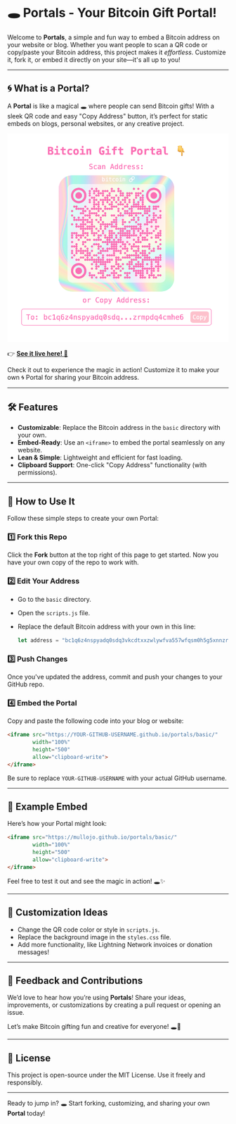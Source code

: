# 🕳 Portals - Your Bitcoin Gift Portal!

Welcome to **Portals**, a simple and fun way to embed a Bitcoin address on your website or blog. Whether you want people to scan a QR code or copy/paste your Bitcoin address, this project makes it *effortless*. Customize it, fork it, or embed it directly on your site—it's all up to you!

---

## 🌀 What is a Portal?

A **Portal** is like a magical 🕳 where people can send Bitcoin gifts! With a sleek QR code and easy "Copy Address" button, it’s perfect for static embeds on blogs, personal websites, or any creative project.

<p align="center">
  <img src="basic/basic_static_portal.png" alt="Portal Example" style="max-width: 100%; width: 800px;">
</p>

👉 **[See it live here! 👀](https://mullojo.github.io/portals/basic/)**

Check it out to experience the magic in action! Customize it to make your own 🌀 Portal for sharing your Bitcoin address.


---

## 🛠 Features

- **Customizable**: Replace the Bitcoin address in the `basic` directory with your own.
- **Embed-Ready**: Use an `<iframe>` to embed the portal seamlessly on any website.
- **Lean & Simple**: Lightweight and efficient for fast loading.
- **Clipboard Support**: One-click "Copy Address" functionality (with permissions).

---

## 🎉 How to Use It

Follow these simple steps to create your own Portal:

### 1️⃣ Fork this Repo
Click the **Fork** button at the top right of this page to get started. Now you have your own copy of the repo to work with.

### 2️⃣ Edit Your Address
- Go to the `basic` directory.
- Open the `scripts.js` file.
- Replace the default Bitcoin address with your own in this line:

  ```javascript
  let address = "bc1q6z4nspyadq0sdq3vkcdtxxzwlywfva557wfqsm0h5g5xnnzrmpdq4cmhe6";
  ```

### 3️⃣ Push Changes
Once you've updated the address, commit and push your changes to your GitHub repo.

### 4️⃣ Embed the Portal
Copy and paste the following code into your blog or website:

```html
<iframe src="https://YOUR-GITHUB-USERNAME.github.io/portals/basic/" 
        width="100%" 
        height="500" 
        allow="clipboard-write"> 
</iframe>
```

Be sure to replace `YOUR-GITHUB-USERNAME` with your actual GitHub username.

---

## 🌟 Example Embed

Here’s how your Portal might look:

```html
<iframe src="https://mullojo.github.io/portals/basic/" 
        width="100%" 
        height="500" 
        allow="clipboard-write"> 
</iframe>
```

Feel free to test it out and see the magic in action! 🕳✨

---

## 🎨 Customization Ideas

- Change the QR code color or style in `scripts.js`.
- Replace the background image in the `styles.css` file.
- Add more functionality, like Lightning Network invoices or donation messages!

---

## 💬 Feedback and Contributions

We’d love to hear how you’re using **Portals**! Share your ideas, improvements, or customizations by creating a pull request or opening an issue.

Let’s make Bitcoin gifting fun and creative for everyone! 🕳🎁

---

## 📜 License

This project is open-source under the MIT License. Use it freely and responsibly.

---

Ready to jump in? 🕳 Start forking, customizing, and sharing your own **Portal** today!